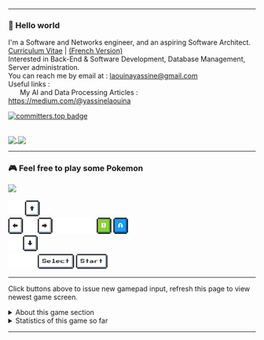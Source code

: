 -----
### 👋 Hello world
I'm a Software and Networks engineer, and an aspiring Software Architect.
<br/>
<a target="_blank" href="https://cellardoor.info/CV_LAOUINA_Yassine_Eng">Curriculum Vitae</a> | <a target="_blank" href="https://cellardoor.info/CV_LAOUINA_Yassine">(French Version)</a>
<br/>
Interested in Back-End & Software Development, Database Management, Server administration.
<br/>
You can reach me by email at : laouinayassine@gmail.com
<br/>
Useful links :
<br/>
&nbsp;&nbsp;&nbsp;&nbsp;&nbsp;&nbsp;My AI and Data Processing Articles : https://medium.com/@yassinelaouina

[![committers.top badge](https://user-badge.committers.top/morocco/USERNAME.svg)](https://user-badge.committers.top/morocco/USERNAME)

<br/>
<a href="#">
  <img align="center" src="https://readme-stats-git-main-ceiiardoor.vercel.app/api/top-langs/?username=CeIIardoor&layout=compact&hide=blade,html,css,jupyter%20notebook&langs_count=10&size_weight=1&count_weight=0&hide_progress=true" />
</a>
<a href="#">
  <img align="center" src="https://readme-stats-git-main-ceiiardoor.vercel.app/api?username=CeIIardoor&show_icons=true&hide=stars,issues&count_private=true&show_icons=true&show_owner=true" />
</a>
<br/>

-----
### 🎮 Feel free to play some Pokemon
<img src="https://toy.aoaoao.me/image" width="300"/> 

<img src="https://raw.githubusercontent.com/CeIIardoor/CeIIardoor/master/img/blank.png" width="30"/> <a href="https://toy.aoaoao.me/control?button=2&callback=https://github.com/CeIIardoor"><img src="https://raw.githubusercontent.com/CeIIardoor/CeIIardoor/master/img/up.png" width="30"/></a>
<br><a href="https://toy.aoaoao.me/control?button=1&callback=https://github.com/CeIIardoor"><img src="https://raw.githubusercontent.com/CeIIardoor/CeIIardoor/master/img/left.png" width="30"/></a><img src="https://raw.githubusercontent.com/CeIIardoor/CeIIardoor/master/img/blank.png" width="30"/><a href="https://toy.aoaoao.me/control?button=0&callback=https://github.com/CeIIardoor"><img src="https://raw.githubusercontent.com/CeIIardoor/CeIIardoor/master/img/right.png" width="30"/></a><img src="https://raw.githubusercontent.com/CeIIardoor/CeIIardoor/master/img/blank.png" width="30"/><img src="https://raw.githubusercontent.com/CeIIardoor/CeIIardoor/master/img/blank.png" width="30"/><img src="https://raw.githubusercontent.com/CeIIardoor/CeIIardoor/master/img/blank.png" width="30"/><a href="https://toy.aoaoao.me/control?button=5&callback=https://github.com/CeIIardoor"><img src="https://raw.githubusercontent.com/CeIIardoor/CeIIardoor/master/img/B.png" width="30"/></a> <a href="https://toy.aoaoao.me/control?button=4&callback=https://github.com/CeIIardoor"><img src="https://raw.githubusercontent.com/CeIIardoor/CeIIardoor/master/img/A.png" width="30"/></a>
<br><a href="https://toy.aoaoao.me/control?button=3&callback=https://github.com/CeIIardoor"><img src="https://raw.githubusercontent.com/CeIIardoor/CeIIardoor/master/img/blank.png" width="30"/><img src="https://raw.githubusercontent.com/CeIIardoor/CeIIardoor/master/img/down.png" width="30"/></a>
<br><img src="https://raw.githubusercontent.com/CeIIardoor/CeIIardoor/master/img/blank.png" width="30"/><img src="https://raw.githubusercontent.com/CeIIardoor/CeIIardoor/master/img/blank.png" width="30"/><a href="https://toy.aoaoao.me/control?button=6&callback=https://github.com/CeIIardoor"><img src="https://raw.githubusercontent.com/CeIIardoor/CeIIardoor/master/img/select.png" height="30"/></a> <a href="https://toy.aoaoao.me/control?button=7&callback=https://github.com/CeIIardoor"><img src="https://raw.githubusercontent.com/CeIIardoor/CeIIardoor/master/img/start.png" height="30" /></a>

-----

Click buttons above to issue new gamepad input, refresh this page to view newest game screen.

<details><summary>About this game section</summary>
  
  The section is developed based on the GameBoy emulator project [Gameboy.Live](https://github.com/HFO4/gameboy.live).
</details>

<details><summary>Statistics of this game so far</summary>
  <img src="https://playground.aoaoao.me/Api/GBStatistic" />
</details>

-----
